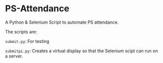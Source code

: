 # PS-Attendance
A Python & Selenium Script to automate PS attendance.

The scripts are:

`submit.py`: For testing

`submitpi.py`: Creates a virtual display so that the Selenium scipt can run on a server.
